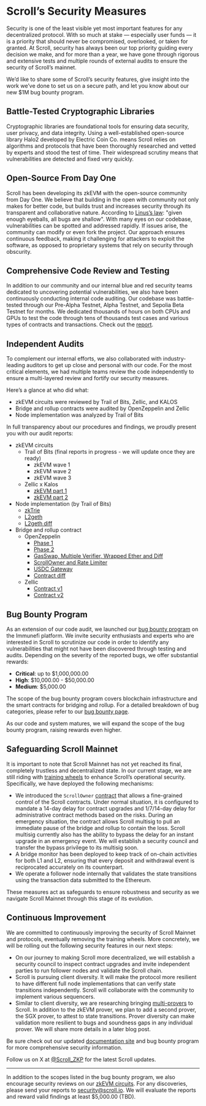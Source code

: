 # Scroll’s Security Measures

Security is one of the least visible yet most important features for any decentralized protocol.  With so much at stake — especially user funds — it is a priority that should never be compromised, overlooked, or taken for granted. At Scroll, security has always been our top priority guiding every decision we make, and for more than a year, we have gone through rigorous and extensive tests and multiple rounds of external audits to ensure the security of Scroll’s mainnet. 

We’d like to share some of Scroll’s security features, give insight into the work we’ve done to set us on a secure path, and let you know about our new $1M bug bounty program. 

## Battle-Tested Cryptographic Libraries

Cryptographic libraries are foundational tools for ensuring data security, user privacy, and data integrity. Using a well-established open-source library Halo2 developed by Electric Coin Co. means Scroll relies on algorithms and protocols that have been thoroughly researched and vetted by experts and stood the test of time. Their widespread scrutiny means that vulnerabilities are detected and fixed very quickly. 

## Open-Source From Day One

Scroll has been developing its zkEVM with the open-source community from Day One. We believe that building in the open with community not only makes for better code, but builds trust and increases security through its transparent and collaborative nature. According to [Linus’s law](https://en.wikipedia.org/wiki/Linus%27s_law): "given enough eyeballs, all bugs are shallow". With many eyes on our codebase, vulnerabilities can be spotted and addressed rapidly. If issues arise, the community can modify or even fork the project. Our approach ensures continuous feedback, making it challenging for attackers to exploit the software, as opposed to proprietary systems that rely on security through obscurity.

## Comprehensive Code Review and Testing

In addition to our community and our internal blue and red security teams dedicated to uncovering potential vulnerabilities, we also have been continuously conducting internal code auditing. Our codebase was battle-tested through our Pre-Alpha Testnet, Alpha Testnet, and Sepolia Beta Testnet for months. We dedicated thousands of hours on both CPUs and GPUs to test the code through tens of thousands test cases and various types of contracts and transactions. Check out the [report](https://circuit-release.s3.us-west-2.amazonaws.com/testool/nightly.1695216104.47e2015.html).

## Independent Audits

To complement our internal efforts, we also collaborated with industry-leading auditors to get up close and personal with our code. For the most critical elements, we had multiple teams review the code independently to ensure a multi-layered review and fortify our security measures. 

Here’s a glance at who did what:

- zkEVM circuits were reviewed by Trail of Bits, Zellic, and KALOS
- Bridge and rollup contracts were audited by OpenZeppelin and Zellic
- Node implementation was analyzed by Trail of Bits

In full transparency about our procedures and findings, we proudly present you with our audit reports: 

- zkEVM circuits
    - Trail of Bits (final reports in progress - we will update once they are ready)
        - zkEVM wave 1
        - zkEVM wave 2
        - zkEVM wave 3
    - Zellic x Kalos
        - [zkEVM part 1](https://github.com/Zellic/publications/blob/master/Scroll%20zkEVM%20-%20Part%201%20-%20Audit%20Report.pdf)
        - [zkEVM part 2](https://github.com/Zellic/publications/blob/master/Scroll%20zkEVM%20-%20Part%202%20-%20Audit%20Report.pdf)
- Node implementation (by Trail of Bits)
    - [zkTrie](https://github.com/trailofbits/publications/blob/master/reviews/2023-07-scroll-zktrie-securityreview.pdf)
    - [L2geth](https://github.com/trailofbits/publications/blob/master/reviews/2023-08-scrollL2geth-initial-securityreview.pdf)
    - [L2geth diff](https://github.com/trailofbits/publications/blob/master/reviews/2023-08-scrollL2geth-securityreview.pdf)
- Bridge and rollup contract
    - OpenZeppelin
        - [Phase 1](https://blog.openzeppelin.com/scroll-layer-1-audit-1)
        - [Phase 2](https://blog.openzeppelin.com/scroll-phase-2-audit)
        - [GasSwap, Multiple Verifier, Wrapped Ether and Diff](https://blog.openzeppelin.com/scroll-gasswap-multiple-verifier-wrapped-ether-and-diff-audit)
        - [ScrollOwner and Rate Limiter](https://blog.openzeppelin.com/scrollowner-and-rate-limiter-audit)
        - [USDC Gateway](https://blog.openzeppelin.com/scroll-usdc-gateway-audit)
        - [Contract diff](https://blog.openzeppelin.com/scroll-diff-audit-report)
    - Zellic
        - [Contract v1](https://github.com/Zellic/publications/blob/master/Scroll%20-%2005.26.23%20Zellic%20Audit%20Report.pdf)
        - [Contract v2](https://github.com/Zellic/publications/blob/master/Scroll%20-%2009.27.23%20Zellic%20Audit%20Report.pdf)

## Bug Bounty Program

As an extension of our code audit, we launched our [bug bounty program](https://immunefi.com/bounty/scroll/) on the Immunefi platform. We invite security enthusiasts and experts who are interested in Scroll to scrutinize our code in order to identify any vulnerabilities that might not have been discovered through testing and audits. Depending on the severity of the reported bugs, we offer substantial rewards:

- **Critical**: up to \$1,000,000.00
- **High**: \$10,000.00 - \$50,000.00
- **Medium**: \$5,000.00

The scope of the bug bounty program covers blockchain infrastructure and the smart contracts for bridging and rollup. For a detailed breakdown of bug categories, please refer to our [bug bounty page](https://immunefi.com/bounty/scroll/). 

As our code and system matures, we will expand the scope of the bug bounty program, raising rewards even higher. 

## Safeguarding Scroll Mainnet

It is important to note that Scroll Mainnet has not yet reached its final, completely trustless and decentralized state. In our current stage, we are still riding with [training wheels](https://ethereum-magicians.org/t/proposed-milestones-for-rollups-taking-off-training-wheels/11571) to enhance Scroll’s operational security. Specifically, we have deployed the following mechanisms:

- We introduced the `ScrollOwner` [contract](https://github.com/scroll-tech/scroll/blob/develop/contracts/src/misc/ScrollOwner.sol) that allows a fine-grained control of the Scroll contracts. Under normal situation, it is configured to mandate a 14-day delay for contract upgrades and 1/7/14-day delay for administrative contract methods based on the risks. During an emergency situation, the contract allows Scroll multisig to pull an immediate pause of the bridge and rollup to contain the loss. Scroll multisig currently also has the ability to bypass the delay for an instant upgrade in an emergency event. We will establish a security council and transfer the bypass privilege to its multisig soon.
- A bridge monitor has been deployed to keep track of on-chain activities for both L1 and L2, ensuring that every deposit and withdrawal event is reciprocated accurately on its counterpart.
- We operate a follower node internally that validates the state transitions using the transaction data submitted to the Ethereum.

These measures act as safeguards to ensure robustness and security as we navigate Scroll Mainnet through this stage of its evolution. 

## Continuous Improvement

We are committed to continuously improving the security of Scroll Mainnet and protocols, eventually removing the training wheels. More concretely, we will be rolling out the following security features in our next steps:

- On our journey to making Scroll more decentralized, we will establish a security council to inspect contract upgrades and invite independent parties to run follower nodes and validate the Scroll chain.
- Scroll is pursuing client diversity. It will make the protocol more resilient to have different full node implementations that can verify state transitions independently. Scroll will collaborate with the community to implement various sequencers.
- Similar to client diversity, we are researching bringing [multi-provers](https://ethresear.ch/t/2fa-zk-rollups-using-sgx/14462) to Scroll. In addition to the zkEVM prover, we plan to add a second prover, the SGX prover, to attest to state transitions. Prover diversity can make validation more resilient to bugs and soundness gaps in any individual prover. We will share more details in a later blog post.

Be sure check out our updated [documentation site](https://docs.scroll.io/en/home/) and bug bounty program for more comprehensive security information. 

Follow us on X at [@Scroll_ZKP](https://twitter.com/scroll_zkp) for the latest Scroll updates. 

---

In addition to the scopes listed in the bug bounty program, we also encourage security reviews on our [zkEVM circuits](https://github.com/scroll-tech/zkevm-circuits). For any discoveries, please send your reports to security@scroll.io. We will evaluate the reports and reward valid findings at least \$5,000.00 (TBD).
